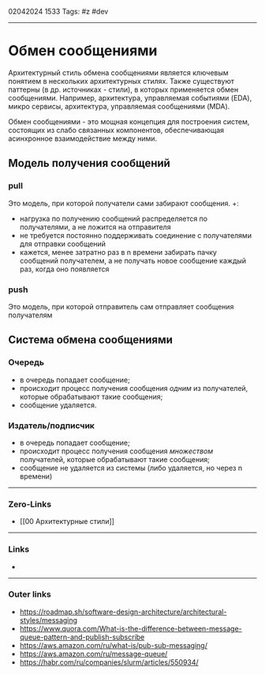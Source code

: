 02042024 1533
Tags: #z #dev

---
# Обмен сообщениями

Архитектурный стиль обмена сообщениями является ключевым понятием в нескольких архитектурных стилях. Также существуют паттерны (в др. источниках - стили), в которых применяется обмен сообщениями. Например, архитектура, управляемая событиями (EDA), микро сервисы, архитектура, управляемая сообщениями (MDA).

Обмен сообщениями - это мощная концепция для построения систем, состоящих из слабо связанных компонентов, обеспечивающая асинхронное взаимодействие между ними.

## Модель получения сообщений

### pull

Это модель, при которой получатели сами забирают сообщения.
+:
- нагрузка по получению сообщений распределяется по получателями, а не ложится на отправителя
- не требуется постоянно поддерживать соединение с получателями для отправки сообщений
- кажется, менее затратно раз в n времени забирать пачку сообщений получателем, а не получать новое сообщение каждый раз, когда оно появляется

### push

Это модель, при которой отправитель сам отправляет сообщения получателям

## Система обмена сообщениями

### Очередь

- в очередь попадает сообщение;
- происходит процесс получения сообщения *одним* из получателей, которые обрабатывают такие сообщения;
- сообщение удаляется.

### Издатель/подписчик

- в очередь попадает сообщение;
- происходит процесс получения сообщения *множеством* получателей, которые обрабатывают такие сообщения;
- сообщение не удаляется из системы (либо удаляется, но через n времени)



---
### Zero-Links
- [[00 Архитектурные стили]]

---
### Links
- 

---
### Outer links
- https://roadmap.sh/software-design-architecture/architectural-styles/messaging
- https://www.quora.com/What-is-the-difference-between-message-queue-pattern-and-publish-subscribe
- https://aws.amazon.com/ru/what-is/pub-sub-messaging/
- https://aws.amazon.com/ru/message-queue/
- https://habr.com/ru/companies/slurm/articles/550934/